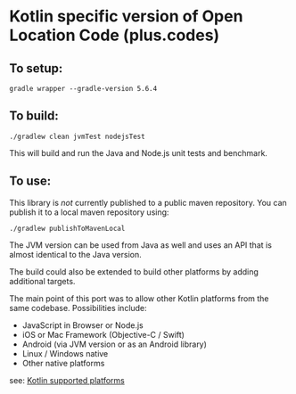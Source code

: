 # Kotlin specific version of Open Location Code (plus.codes)

## To setup:

```shell script
gradle wrapper --gradle-version 5.6.4
```

## To build:

```shell script
./gradlew clean jvmTest nodejsTest
```

This will build and run the Java and Node.js unit tests and benchmark.

## To use:

This library is *not* currently published to a public maven repository.  You can publish it to a local maven repository using:

```shell script
./gradlew publishToMavenLocal
``` 

The JVM version can be used from Java as well and uses an API that is almost identical to the Java version.  

The build could also be extended to build other platforms by adding additional targets.

The main point of this port was to allow other Kotlin platforms from the same codebase.  Possibilities include:

* JavaScript in Browser or Node.js
* iOS or Mac Framework (Objective-C / Swift)
* Android (via JVM version or as an Android library)
* Linux / Windows native
* Other native platforms

see: [Kotlin supported platforms](https://kotlinlang.org/docs/reference/building-mpp-with-gradle.html#supported-platforms)